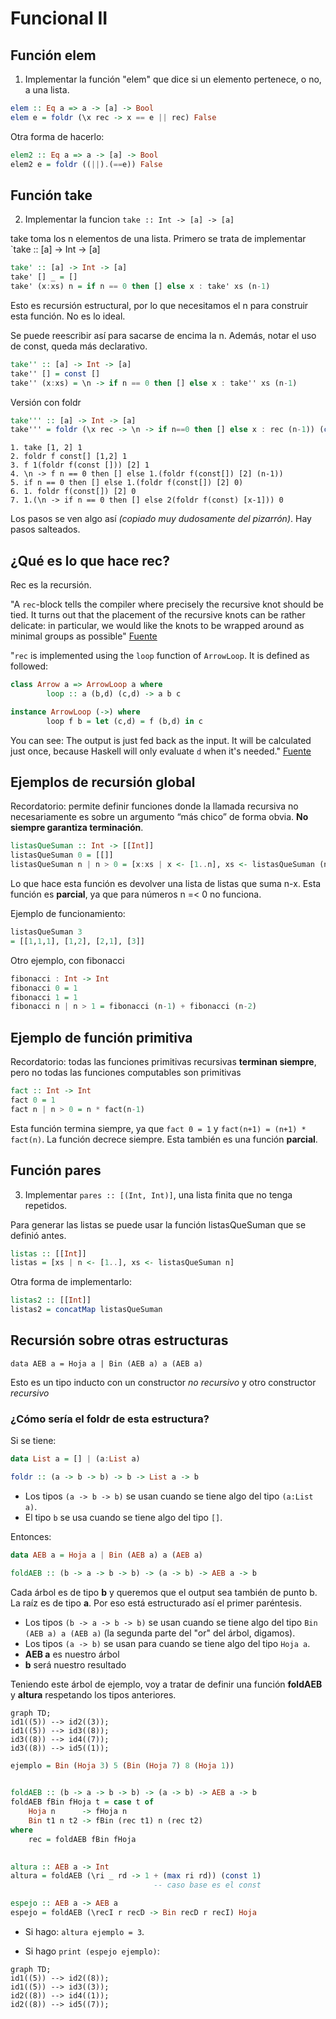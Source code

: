 # Funcional II

## Función elem
1. Implementar la función "elem" que dice si un elemento pertenece, o no, a una lista.

```haskell
elem :: Eq a => a -> [a] -> Bool
elem e = foldr (\x rec -> x == e || rec) False
```

Otra forma de hacerlo:

```haskell
elem2 :: Eq a => a -> [a] -> Bool
elem2 e = foldr ((||).(==e)) False
```

## Función take
2. Implementar la funcion `take :: Int -> [a] -> [a]`

take toma los n elementos de una lista.
Primero se trata de implementar `take :: [a] -> Int -> [a]

```haskell
take' :: [a] -> Int -> [a]
take' [] _ = []
take' (x:xs) n = if n == 0 then [] else x : take' xs (n-1)
```
Esto es recursión estructural, por lo que necesitamos el n para construir esta función. No es lo ideal.

Se puede reescribir así para sacarse de encima la n. Además, notar el uso de const, queda más declarativo.

```haskell
take'' :: [a] -> Int -> [a]
take'' [] = const []
take'' (x:xs) = \n -> if n == 0 then [] else x : take'' xs (n-1)
```

Versión con foldr

```haskell
take''' :: [a] -> Int -> [a]
take''' = foldr (\x rec -> \n -> if n==0 then [] else x : rec (n-1)) (const [])
```

```
1. take [1, 2] 1
2. foldr f const[] [1,2] 1
3. f 1(foldr f(const [])) [2] 1
4. \n -> f n == 0 then [] else 1.(foldr f(const[]) [2] (n-1))
5. if n == 0 then [] else 1.(foldr f(const[]) [2] 0)
6. 1. foldr f(const[]) [2] 0
7. 1.(\n -> if n == 0 then [] else 2(foldr f(const) [x-1])) 0
```

Los pasos se ven algo así _(copiado muy dudosamente del pizarrón)_. Hay pasos salteados.

## ¿Qué es lo que hace rec?

Rec es la recursión.

"A `rec`-block tells the compiler where precisely the recursive knot should be tied. It turns out that the placement of the recursive knots can be rather delicate: in particular, we would like the knots to be wrapped around as minimal groups as possible" [Fuente](https://ghc.gitlab.haskell.org/ghc/doc/users_guide/exts/recursive_do.html#the-mdo-notation)

"`rec` is implemented using the `loop` function of `ArrowLoop`. It is defined as followed:
```haskell
class Arrow a => ArrowLoop a where
        loop :: a (b,d) (c,d) -> a b c

instance ArrowLoop (->) where
        loop f b = let (c,d) = f (b,d) in c
```
You can see: The output is just fed back as the input. It will be calculated just once, because Haskell will only evaluate `d` when it's needed." [Fuente](https://stackoverflow.com/questions/5405850/how-does-the-haskell-rec-keyword-work)

## Ejemplos de recursión global

Recordatorio: permite definir funciones donde la llamada recursiva no necesariamente es sobre un argumento “más chico” de forma obvia.
**No siempre garantiza terminación**.

```haskell
listasQueSuman :: Int -> [[Int]]
listasQueSuman 0 = [[]]
listasQueSuman n | n > 0 = [x:xs | x <- [1..n], xs <- listasQueSuman (n-x)]
```

Lo que hace esta función es devolver una lista de listas que suma n-x. 
Esta función es **parcial**, ya que para números n =< 0 no funciona.

Ejemplo de funcionamiento:
```haskell
listasQueSuman 3
= [[1,1,1], [1,2], [2,1], [3]]
```

Otro ejemplo, con fibonacci

```haskell
fibonacci : Int -> Int
fibonacci 0 = 1
fibonacci 1 = 1
fibonacci n | n > 1 = fibonacci (n-1) + fibonacci (n-2)
```
## Ejemplo de función primitiva

Recordatorio: todas las funciones primitivas recursivas **terminan siempre**, pero no todas las funciones computables son primitivas

```haskell
fact :: Int -> Int
fact 0 = 1
fact n | n > 0 = n * fact(n-1)
```

Esta función termina siempre, ya que `fact 0 = 1` y `fact(n+1) = (n+1) * fact(n)`. La función decrece siempre.
Esta también es una función **parcial**.

## Función pares
3. Implementar `pares :: [(Int, Int)]`, una lista finita que no tenga repetidos.

Para generar las listas se puede usar la función listasQueSuman que se definió antes.
```haskell
listas :: [[Int]]
listas = [xs | n <- [1..], xs <- listasQueSuman n]
```

Otra forma de implementarlo:

```haskell
listas2 :: [[Int]]
listas2 = concatMap listasQueSuman
```

## Recursión sobre otras estructuras

`data AEB a = Hoja a | Bin (AEB a) a (AEB a)`

Esto es un tipo inducto con un constructor _no recursivo_ y otro constructor _recursivo_

### ¿Cómo sería el foldr de esta estructura?

Si se tiene:
```haskell
data List a = [] | (a:List a)

foldr :: (a -> b -> b) -> b -> List a -> b
```

- Los tipos `(a -> b -> b)` se usan cuando se tiene algo del tipo `(a:List a)`.
- El tipo `b` se usa cuando se tiene algo del tipo `[]`.


Entonces:
```haskell
data AEB a = Hoja a | Bin (AEB a) a (AEB a)

foldAEB :: (b -> a -> b -> b) -> (a -> b) -> AEB a -> b
```

Cada árbol es de tipo **b** y queremos que el output sea también de punto b. La raíz es de tipo **a**. Por eso está estructurado así el primer paréntesis.

- Los tipos `(b -> a -> b -> b)` se usan cuando se tiene algo del tipo `Bin (AEB a) a (AEB a)` (la segunda parte del "or" del árbol, digamos).
- Los tipos `(a -> b)` se usan para cuando se tiene algo del tipo `Hoja a`.
- **AEB a** es nuestro árbol
- **b** será nuestro resultado

Teniendo este árbol de ejemplo, voy a tratar de definir una función **foldAEB** y **altura** respetando los tipos anteriores.

```mermaid
graph TD;
id1((5)) --> id2((3));
id1((5)) --> id3((8));
id3((8)) --> id4((7));
id3((8)) --> id5((1));
```

```haskell
ejemplo = Bin (Hoja 3) 5 (Bin (Hoja 7) 8 (Hoja 1))
  

foldAEB :: (b -> a -> b -> b) -> (a -> b) -> AEB a -> b
foldAEB fBin fHoja t = case t of
	Hoja n      -> fHoja n
	Bin t1 n t2 -> fBin (rec t1) n (rec t2)
where
	rec = foldAEB fBin fHoja

  
altura :: AEB a -> Int
altura = foldAEB (\ri _ rd -> 1 + (max ri rd)) (const 1) 
								-- caso base es el const

espejo :: AEB a -> AEB a
espejo = foldAEB (\recI r recD -> Bin recD r recI) Hoja
```

- Si hago: `altura ejemplo = 3`.

- Si hago `print (espejo ejemplo)`:

```mermaid
graph TD;
id1((5)) --> id2((8));
id1((5)) --> id3((3));
id2((8)) --> id4((1));
id2((8)) --> id5((7));
```
